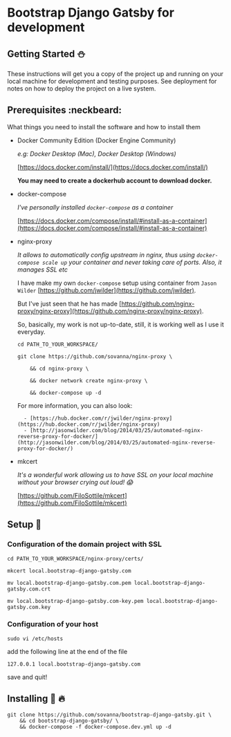 # Bootstrap Django Gatsby for development




## Getting Started :snowman:

These instructions will get you a copy of the project up and running on your local machine for development and testing purposes. See deployment for notes on how to deploy the project on a live system.



## Prerequisites :neckbeard:

What things you need to install the software and how to install them

- Docker Community Edition (Docker Engine Community)

    *e.g: Docker Desktop (Mac), Docker Desktop (Windows)*

    [https://docs.docker.com/install/](https://docs.docker.com/install/)

    **You may need to create a dockerhub account to download docker.**

- docker-compose

    *I've personally installed `docker-compose` as a container*

    [https://docs.docker.com/compose/install/#install-as-a-container](https://docs.docker.com/compose/install/#install-as-a-container)

- nginx-proxy

    *It allows to automatically config upstream in nginx, thus using `docker-compose scale up` your container and never taking care of ports. Also, it manages SSL etc*

    I have make my own `docker-compose` setup using container from `Jason Wilder` [https://github.com/jwilder](https://github.com/jwilder).

    But I've just seen that he has made [https://github.com/nginx-proxy/nginx-proxy](https://github.com/nginx-proxy/nginx-proxy).

    So, basically, my work is not up-to-date, still, it is working well as I use it everyday.

    ```
    cd PATH_TO_YOUR_WORKSPACE/

    git clone https://github.com/sovanna/nginx-proxy \

        && cd nginx-proxy \

        && docker network create nginx-proxy \

        && docker-compose up -d
    ```

    For more information, you can also look:

        - [https://hub.docker.com/r/jwilder/nginx-proxy](https://hub.docker.com/r/jwilder/nginx-proxy)
        - [http://jasonwilder.com/blog/2014/03/25/automated-nginx-reverse-proxy-for-docker/](http://jasonwilder.com/blog/2014/03/25/automated-nginx-reverse-proxy-for-docker/)

- mkcert

    *It's a wonderful work allowing us to have SSL on your local machine without your browser crying out loud! :scream:*

    [https://github.com/FiloSottile/mkcert](https://github.com/FiloSottile/mkcert)



## Setup :feet:

### Configuration of the domain project with SSL

```
cd PATH_TO_YOUR_WORKSPACE/nginx-proxy/certs/

mkcert local.bootstrap-django-gatsby.com

mv local.bootstrap-django-gatsby.com.pem local.bootstrap-django-gatsby.com.crt

mv local.bootstrap-django-gatsby.com-key.pem local.bootstrap-django-gatsby.com.key
```

### Configuration of your host

```
sudo vi /etc/hosts
```

add the following line at the end of the file

`127.0.0.1 local.bootstrap-django-gatsby.com`

save and quit!



## Installing :see_no_evil: :fire:

```
git clone https://github.com/sovanna/bootstrap-django-gatsby.git \
    && cd bootstrap-django-gatsby/ \
    && docker-compose -f docker-compose.dev.yml up -d
```

